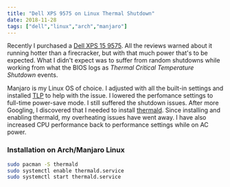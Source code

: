 ```yaml
---
title: "Dell XPS 9575 on Linux Thermal Shutdown"
date: 2018-11-28
tags: ["dell","linux","arch","manjaro"]
---
```

Recently I purchased a [Dell XPS 15 9575](https://www.dell.com/en-sg/shop/tablets/xps-15-9575/spd/xps-15-9575-2-in-1-laptop/w51795403sgw10). All the reviews warned about it running hotter than a firecracker, but with that much power that's to be expected. What I didn't expect was to suffer from random shutdowns while working from what the BIOS logs as _Thermal Critical Temperature Shutdown_ events.

Manjaro is my Linux OS of choice. I adjusted with all the built-in settings and installed [TLP](https://github.com/linrunner/TLP) to help with the issue. I lowered the perfomance settings to full-time power-save mode. I still suffered the shutdown issues. After more Googling, I discovered that I needed to install [thermald](https://01.org/linux-thermal-daemon/documentation/introduction-thermal-daemon). Since installing and enabling thermald, my overheating issues have went away. I have also increased CPU performance back to performance settings while on AC power.

### Installation on Arch/Manjaro Linux
```bash
sudo pacman -S thermald
sudo systemctl enable thermald.service
sudo systemctl start thermald.service
```
